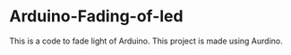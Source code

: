 # Arduino-Fading-of-led
This is a code to fade light of Arduino. This project is made using Aurdino.
